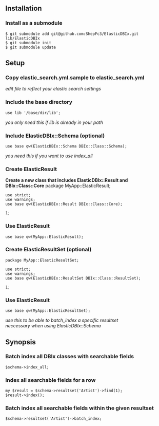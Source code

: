## Installation
### Install as a submodule
    $ git submodule add git@github.com:ShepFc3/ElasticDBIx.git lib/ElasticDBIx
    $ git submodule init
    $ git submodule update

## Setup
### Copy elastic_search.yml.sample to elastic_search.yml
*edit file to reflect your elastic search settings*  

### Include the base directory
    use lib '/base/dir/lib';
*you only need this if lib is already in your path*  

### Include ElasticDBIx::Schema (optional) 
    use base qw(ElasticDBIx::Schema DBIx::Class::Schema);
*you need this if you want to use index_all*  

### Create ElasticResult 
**Create a new class that includes ElasticDBIx::Result and DBIx::Class::Core**
    package MyApp::ElasticResult;

    use strict;
    use warnings;
    use base qw(ElasticDBIx::Result DBIx::Class::Core);

    1;

### Use ElasticResult
    use base qw(MyApp::ElasticResult);

### Create ElasticResultSet (optional)
    package MyApp::ElasticResultSet;
    
    use strict;
    use warnings;
    use base qw(ElasticDBIx::ResultSet DBIx::Class::ResultSet);
    
    1;

### Use ElasticResult
    use base qw(MyApp::ElasticResultSet);

*use this to be able to batch_index a specific resultset*  
*neccessary when using ElasticDBIx::Schema*  

## Synopsis
### Batch index all DBIx classes with searchable fields
    $schema->index_all;

### Index all searchable fields for a row
    my $result = $schema->resultset('Artist')->find(1);
    $result->index();

### Batch index all searchable fields within the given resultset
    $schema->resultset('Artist')->batch_index;
